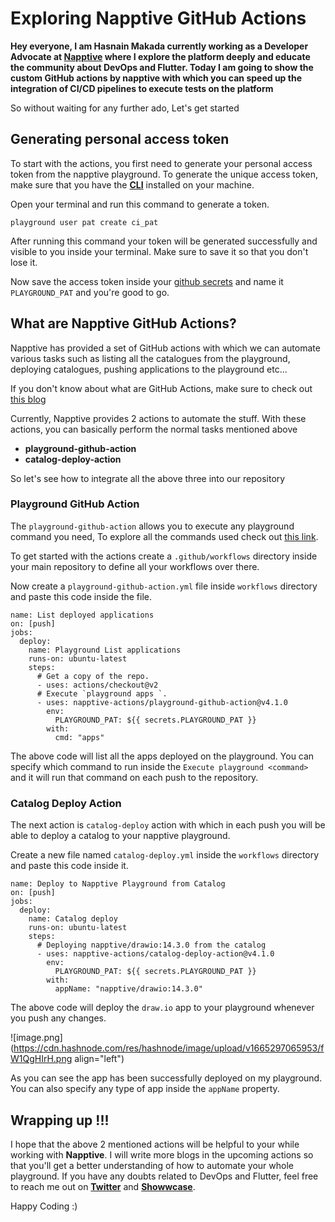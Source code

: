 # Exploring Napptive GitHub Actions

**Hey everyone, I am Hasnain Makada currently working as a Developer Advocate at [Napptive](https://napptive.com) where I explore the platform deeply and educate the community about DevOps and Flutter. Today I am going to show the custom GitHub actions by napptive with which you can speed up the integration of CI/CD pipelines to execute tests on the platform**

So without waiting for any further ado, Let's get started

## Generating personal access token

To start with the actions, you first need to generate your personal access token from the napptive playground. To generate the unique access token, make sure that you have the **[CLI](https://docs.napptive.com/getting_started/starting_with_the_cli.html)** installed on your machine.

Open your terminal and run this command to generate a token.
```
playground user pat create ci_pat
```
After running this command your token will be generated successfully and visible to you inside your terminal. Make sure to save it so that you don't lose it.

Now save the access token inside your [github secrets](https://docs.github.com/en/actions/security-guides/encrypted-secrets#creating-encrypted-secrets-for-a-repository) and name it `PLAYGROUND_PAT` and you're good to go.

## What are Napptive GitHub Actions?

Napptive has provided a set of GitHub actions with which we can automate various tasks such as listing all the catalogues from the playground, deploying catalogues, pushing applications to the playground etc...

If you don't know about what are GitHub Actions, make sure to check out [this blog](https://hasnainm.hashnode.dev/github-actions)

Currently, Napptive provides 2 actions to automate the stuff. With these actions, you can basically perform the normal tasks mentioned above

* **playground-github-action**
* **catalog-deploy-action**

So let's see how to integrate all the above three into our repository

### Playground GitHub Action

The `playground-github-action` allows you to execute any playground command you need, To explore all the commands used check out [this link](https://docs.napptive.com/playground/cli/environments.html#environments).

To get started with the actions create a `.github/workflows` directory inside your main repository to define all your workflows over there.

Now create a `playground-github-action.yml` file inside  `workflows` directory and paste this code inside the file.
```
name: List deployed applications
on: [push]
jobs:
  deploy:
    name: Playground List applications
    runs-on: ubuntu-latest
    steps:
      # Get a copy of the repo.
      - uses: actions/checkout@v2
      # Execute `playground apps `.
      - uses: napptive-actions/playground-github-action@v4.1.0
        env:
          PLAYGROUND_PAT: ${{ secrets.PLAYGROUND_PAT }}
        with:
          cmd: "apps"
```

The above code will list all the apps deployed on the playground. You can specify which command to run inside the `Execute playground <command>` and it will run that command on each push to the repository.

### Catalog Deploy Action

The next action is `catalog-deploy` action with which in each push you will be able to deploy a catalog to your napptive playground.

Create a new file named `catalog-deploy.yml` inside the `workflows` directory and paste this code inside it.
```
name: Deploy to Napptive Playground from Catalog
on: [push]
jobs:
  deploy:
    name: Catalog deploy
    runs-on: ubuntu-latest
    steps:
      # Deploying napptive/drawio:14.3.0 from the catalog
      - uses: napptive-actions/catalog-deploy-action@v4.1.0
        env:
          PLAYGROUND_PAT: ${{ secrets.PLAYGROUND_PAT }}
        with:
          appName: "napptive/drawio:14.3.0"
```
The above code will deploy the  `draw.io` app to your playground whenever you push any changes.

![image.png](https://cdn.hashnode.com/res/hashnode/image/upload/v1665297065953/fW1QgHIrH.png align="left")

As you can see the app has been successfully deployed on my playground. You can also specify any type of app inside the `appName` property.

## Wrapping up !!!

I hope that the above 2 mentioned actions will be helpful to your while working with **Napptive**. I will write more blogs in the upcoming actions so that you'll get a better understanding of how to automate your whole playground. If you have any doubts related to DevOps and Flutter, feel free to reach me out on **[Twitter](https://twitter.com/Hasnain_Makada)** and **[Showwcase](https://showwcase.com/hasnainmakada-99)**.

Happy Coding :)